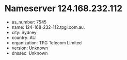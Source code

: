 # Nameserver 124.168.232.112

* as_number: 7545
* name: 124-168-232-112.tpgi.com.au.
* city: Sydney
* country: AU
* organization: TPG Telecom Limited
* version: Unknown
* dnssec: Unknown
